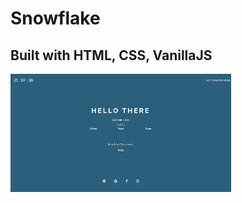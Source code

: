 # Snowflake

## Built with HTML, CSS, VanillaJS

<img src="https://github.com/brian7989/Snowflake/blob/master/images/screenshot.png" width="70%">

